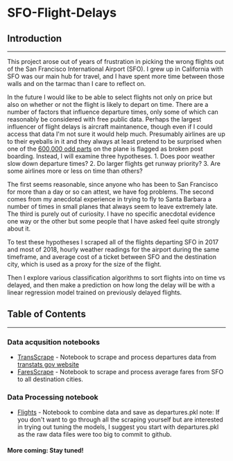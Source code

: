 # SFO-Flight-Delays

## Introduction
________
  This project arose out of years of frustration in picking the wrong flights out of the San Francisco International Airport (SFO). I grew up in California with SFO was our main hub for travel, and I have spent more time between those walls and on the tarmac than I care to reflect on. 

  In the future I would like to be able to select flights not only on price but also on whether or not the flight is likely to depart on time. There are a number of factors that influence departure times, only some of which can reasonably be considered with free public data. Perhaps the largest influencer of flight delays is aircraft maintanence, though even if I could access that data I'm not sure it would help much. Presumably airlines are up to their eyeballs in it and they always at least pretend to be surprised when one of the [600,000 odd parts](http://www.boeing.com/farnborough2014/pdf/BCA/fct%20-737%20Family%20Facts.pdf) on the plane is flagged as broken post boarding. Instead, I will examine three hypotheses. 1.  Does poor weather slow down departure times? 2. Do larger flights get runway priority? 3. Are some airlines more or less on time than others?

  The first seems reasonable, since anyone who has been to San Francisco for more than a day or so can attest, we have fog problems. The second comes from my anecdotal experience in trying to fly to Santa Barbara a number of times in small planes that always seem to leave extremely late. The third is purely out of curiosity. I have no specific anecdotal evidence one way or the other but some people that I have asked feel quite strongly about it.

  To test these hypotheses I scraped all of the flights departing SFO in 2017 and most of 2018, hourly weather readings for the airport during the same timeframe, and average cost of a ticket between SFO and the destination city, which is used as a proxy for the size of the flight. 

  Then I explore various classification algorithms to sort flights into on time vs delayed, and then make a prediction on how long the delay will be with a linear regression model trained on previously delayed flights. 
  
 ## Table of Contents
 _________________
 
 ### Data acqusition notebooks
 
 * [TransScrape](https://github.com/dcotes/SFO-Flight-Delays/blob/master/TransScrape.ipynb) - Notebook to scrape and process departures data from [transtats gov website](https://www.transtats.bts.gov/)
 * [FaresScrape](https://github.com/dcotes/SFO-Flight-Delays/blob/master/FaresScrape.ipynb) - Notebook to scrape and process average fares from SFO to all destination cities. 
 
 ### Data Processing notebook
 
 * [Flights](https://github.com/dcotes/SFO-Flight-Delays/blob/master/Flights.ipynb) - Notebook to combine data and save as departures.pkl
 note: If you don't want to go through all the scraping yourself but are interested in trying out tuning the models, I suggest you start with departures.pkl as the raw data files were too big to commit to github.
 
 #### More coming: Stay tuned!

